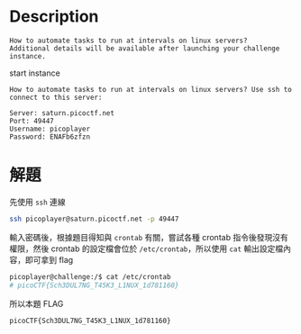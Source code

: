 # Description
```text
How to automate tasks to run at intervals on linux servers?
Additional details will be available after launching your challenge instance.
```
start instance
```text
How to automate tasks to run at intervals on linux servers? Use ssh to connect to this server:

Server: saturn.picoctf.net
Port: 49447
Username: picoplayer 
Password: ENAFb6zfzn
```

# 解題
先使用 `ssh` 連線
```bash
ssh picoplayer@saturn.picoctf.net -p 49447
```
輸入密碼後，根據題目得知與 `crontab` 有關，嘗試各種 crontab 指令後發現沒有權限，然後 crontab 的設定檔會位於 `/etc/crontab`，所以使用 `cat` 輸出設定檔內容，即可拿到 flag
```bash
picoplayer@challenge:/$ cat /etc/crontab
# picoCTF{Sch3DUL7NG_T45K3_L1NUX_1d781160}
```



<!-- flag -->
所以本題 FLAG 
```text
picoCTF{Sch3DUL7NG_T45K3_L1NUX_1d781160}
```
